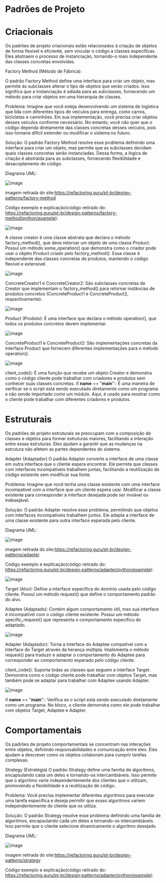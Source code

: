 # Padrões de Projeto

# Criacionais
Os padrões de projeto criacionais estão relacionados à criação de objetos de forma flexível e eficiente, sem vincular o código a classes específicas. Eles abstraem o processo de instanciação, tornando-o mais independente das classes concretas envolvidas.

Factory Method (Método de Fábrica):

O padrão Factory Method define uma interface para criar um objeto, mas permite às subclasses alterar o tipo de objetos que serão criados. Isso significa que a instanciação é adiada para as subclasses, fornecendo um método para criar objetos em uma hierarquia de classes.

Problema:
Imagine que você esteja desenvolvendo um sistema de logística que lida com diferentes tipos de veículos para entrega, como carros, bicicletas e caminhões. Em sua implementação, você precisa criar objetos desses veículos conforme necessário. No entanto, você não quer que o código dependa diretamente das classes concretas desses veículos, pois isso tornaria difícil estender ou modificar o sistema no futuro.

Solução:
O padrão Factory Method resolve esse problema definindo uma interface para criar um objeto, mas permite que as subclasses decidam quais classes concretas serão instanciadas. Dessa forma, a lógica de criação é abstraída para as subclasses, fornecendo flexibilidade e desacoplamento do código.

Diagrama UML:

![image](https://github.com/salazar2112/padroes-de-projeto/assets/167459656/68879961-4e26-4ba1-b969-5652b6300ab8)

imagem retirada do site:https://refactoring.guru/pt-br/design-patterns/factory-method

Código exemplo e explicação(código retirado do: https://refactoring.guru/pt-br/design-patterns/factory-method/python/example):

![image](https://github.com/salazar2112/padroes-de-projeto/assets/167459656/67b7c024-d6bd-41ab-a3f5-aa7b82d6ebfc)

A classe creator é uma classe abstrata que declara o método factory_method(), que deve retornar um objeto de uma classe Product.
Possui um método some_operation() que demonstra como o criador pode usar o objeto Product criado pelo factory_method().
Essa classe é independente das classes concretas de produtos, mantendo o código flexível e extensível.

![image](https://github.com/salazar2112/padroes-de-projeto/assets/167459656/3d186421-4a5a-4af1-9ae5-22a0a2c42ffc)

ConcreteCreator1 e ConcreteCreator2:
São subclasses concretas de Creator que implementam o factory_method() para retornar instâncias de produtos concretos (ConcreteProduct1 e ConcreteProduct2, respectivamente).

![image](https://github.com/salazar2112/padroes-de-projeto/assets/167459656/3c21eda2-f91e-47c4-8397-b24039060216)

Product (Produto):
É uma interface que declara o método operation(), que todos os produtos concretos devem implementar.

![image](https://github.com/salazar2112/padroes-de-projeto/assets/167459656/d6db09b3-eff2-42b4-b1ca-46af8b796644)

ConcreteProduct1 e ConcreteProduct2:
São implementações concretas da interface Product que fornecem diferentes implementações para o método operation().

![image](https://github.com/salazar2112/padroes-de-projeto/assets/167459656/4b66b2f1-65ff-42b8-bf72-b6f248c739ce)

client_code():
É uma função que recebe um objeto Creator e demonstra como o código cliente pode trabalhar com criadores e produtos sem conhecer suas classes concretas.
if __name__ == "__main__"::
É uma maneira de verificar se o script está sendo executado diretamente como um programa e não sendo importado como um módulo.
Aqui, é usado para mostrar como o cliente pode trabalhar com diferentes criadores e produtos.




# Estruturais
Os padrões de projeto estruturais se preocupam com a composição de classes e objetos para formar estruturas maiores, facilitando a interação entre essas estruturas. Eles ajudam a garantir que as mudanças na estrutura não afetem as partes dependentes do sistema.

Adapter (Adaptador)
O padrão Adapter converte a interface de uma classe em outra interface que o cliente espera encontrar. Ele permite que classes com interfaces incompatíveis trabalhem juntas, facilitando a reutilização de código existente sem modificar sua fonte.

Problema:
Imagine que você tenha uma classe existente com uma interface incompatível com a interface que um cliente espera usar. Modificar a classe existente para corresponder à interface desejada pode ser inviável ou indesejável.

Solução:
O padrão Adapter resolve esse problema, permitindo que objetos com interfaces incompatíveis trabalhem juntos. Ele adapta a interface de uma classe existente para outra interface esperada pelo cliente.

Diagrama UML:

![image](https://github.com/salazar2112/padroes-de-projeto/assets/167459656/1eface3b-d162-496c-8850-c9a8f6e658da)

imagem retirada do site:https://refactoring.guru/pt-br/design-patterns/adapter

Código exemplo e explicação(código retirado do: https://refactoring.guru/pt-br/design-patterns/adapter/python/example):

![image](https://github.com/salazar2112/padroes-de-projeto/assets/167459656/f4920e23-bb10-49ae-a339-a6d493cddd77)

Target (Alvo):
Define a interface específica do domínio usada pelo código cliente.
Possui um método request() que define o comportamento padrão do alvo.

Adaptee (Adaptado):
Contém algum comportamento útil, mas sua interface é incompatível com o código cliente existente.
Possui um método specific_request() que representa o comportamento específico do adaptado.

![image](https://github.com/salazar2112/padroes-de-projeto/assets/167459656/93af680e-0e7c-4d7b-91cf-95d24714f007)

Adapter (Adaptador):
Torna a interface do Adaptee compatível com a interface do Target através da herança múltipla.
Implementa o método request() para traduzir e adaptar o comportamento do Adaptee para corresponder ao comportamento esperado pelo código cliente.

client_code():
Suporta todas as classes que seguem a interface Target.
Demonstra como o código cliente pode trabalhar com objetos Target, mas também pode se adaptar para trabalhar com Adaptee usando Adapter.

![image](https://github.com/salazar2112/padroes-de-projeto/assets/167459656/fcf8ce90-e7f1-493f-a1a7-f319c789a772)

if __name__ == "__main__"::
Verifica se o script está sendo executado diretamente como um programa.
No bloco, o cliente demonstra como ele pode trabalhar com objetos Target, Adaptee e Adapter.


# Comportamentais
Os padrões de projeto comportamentais se concentram nas interações entre objetos, definindo responsabilidades e comunicação entre eles. Eles ajudam a descrever como os objetos colaboram para cumprir tarefas complexas.

Strategy (Estratégia)
O padrão Strategy define uma família de algoritmos, encapsulando cada um deles e tornando-os intercambiáveis. Isso permite que o algoritmo varie independentemente dos clientes que o utilizam, promovendo a flexibilidade e a reutilização de código.

Problema:
Você precisa implementar diferentes algoritmos para executar uma tarefa específica e deseja permitir que esses algoritmos variem independentemente do cliente que os utiliza.

Solução:
O padrão Strategy resolve esse problema definindo uma família de algoritmos, encapsulando cada um deles e tornando-os intercambiáveis. Isso permite que o cliente selecione dinamicamente o algoritmo desejado.

Diagrama UML:

![image](https://github.com/salazar2112/padroes-de-projeto/assets/167459656/a5fc6853-34c7-4dfc-927e-eb6d732a97fb)

imagem retirada do site:https://refactoring.guru/pt-br/design-patterns/strategy

Código exemplo e explicação(código retirado do: https://refactoring.guru/pt-br/design-patterns/adapter/python/example):



